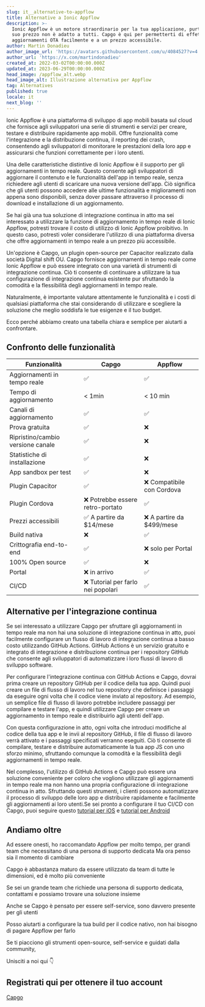 ```yaml
---
slug: it__alternative-to-appflow
title: Alternative a Ionic Appflow
description: >-
  Ionic Appflow è un motore straordinario per la tua applicazione, purtroppo il
  suo prezzo non è adatto a tutti. Capgo è qui per permetterti di effettuare
  aggiornamenti OTA facilmente e a un prezzo accessibile.
author: Martin Donadieu
author_image_url: 'https://avatars.githubusercontent.com/u/4084527?v=4'
author_url: 'https://x.com/martindonadieu'
created_at: 2022-03-02T00:00:00.000Z
updated_at: 2023-06-29T00:00:00.000Z
head_image: /appflow_alt.webp
head_image_alt: Illustrazione alternativa per Appflow
tag: Alternatives
published: true
locale: it
next_blog: ''
---
```


Ionic Appflow è una piattaforma di sviluppo di app mobili basata sul cloud che fornisce agli sviluppatori una serie di strumenti e servizi per creare, testare e distribuire rapidamente app mobili. Offre funzionalità come l'integrazione e la distribuzione continua, il reporting dei crash, consentendo agli sviluppatori di monitorare le prestazioni della loro app e assicurarsi che funzioni correttamente per i loro utenti.

Una delle caratteristiche distintive di Ionic Appflow è il supporto per gli aggiornamenti in tempo reale. Questo consente agli sviluppatori di aggiornare il contenuto e le funzionalità dell'app in tempo reale, senza richiedere agli utenti di scaricare una nuova versione dell'app. Ciò significa che gli utenti possono accedere alle ultime funzionalità e miglioramenti non appena sono disponibili, senza dover passare attraverso il processo di download e installazione di un aggiornamento.

Se hai già una tua soluzione di integrazione continua in atto ma sei interessato a utilizzare la funzione di aggiornamento in tempo reale di Ionic Appflow, potresti trovare il costo di utilizzo di Ionic Appflow proibitivo. In questo caso, potresti voler considerare l'utilizzo di una piattaforma diversa che offre aggiornamenti in tempo reale a un prezzo più accessibile.

Un'opzione è Capgo, un plugin open-source per Capacitor realizzato dalla società Digital shift OU. Capgo fornisce aggiornamenti in tempo reale come Ionic Appflow e può essere integrato con una varietà di strumenti di integrazione continua. Ciò ti consente di continuare a utilizzare la tua configurazione di integrazione continua esistente pur sfruttando la comodità e la flessibilità degli aggiornamenti in tempo reale.

Naturalmente, è importante valutare attentamente le funzionalità e i costi di qualsiasi piattaforma che stai considerando di utilizzare e scegliere la soluzione che meglio soddisfa le tue esigenze e il tuo budget.

Ecco perché abbiamo creato una tabella chiara e semplice per aiutarti a confrontare.

## Confronto delle funzionalità

| Funzionalità | Capgo | Appflow |
| --- | --- | --- |
| Aggiornamenti in tempo reale | ✅ | ✅ |
| Tempo di aggiornamento | < 1min | < 10 min |
| Canali di aggiornamento | ✅ | ✅ |
| Prova gratuita | ✅ | ❌ |
| Ripristino/cambio versione canale | ✅ | ❌ |
| Statistiche di installazione | ✅ | ❌ |
| App sandbox per test | ✅ | ❌ |
| Plugin Capacitor | ✅ | ❌ Compatibile con Cordova |
| Plugin Cordova | ❌ Potrebbe essere retro-portato | ✅ |
| Prezzi accessibili | ✅ A partire da $14/mese | ❌ A partire da $499/mese |
| Build nativa | ❌ | ✅ |
| Crittografia end-to-end | ✅ | ❌ solo per Portal |
| 100% Open source | ✅ | ❌ |
| Portal | ❌ in arrivo | ✅ |
| CI/CD | ❌ Tutorial per farlo nei popolari | ✅ |

## Alternative per l'integrazione continua

Se sei interessato a utilizzare Capgo per sfruttare gli aggiornamenti in tempo reale ma non hai una soluzione di integrazione continua in atto, puoi facilmente configurare un flusso di lavoro di integrazione continua a basso costo utilizzando GitHub Actions. GitHub Actions è un servizio gratuito e integrato di integrazione e distribuzione continua per i repository GitHub che consente agli sviluppatori di automatizzare i loro flussi di lavoro di sviluppo software.

Per configurare l'integrazione continua con GitHub Actions e Capgo, dovrai prima creare un repository GitHub per il codice della tua app. Quindi puoi creare un file di flusso di lavoro nel tuo repository che definisce i passaggi da eseguire ogni volta che il codice viene inviato al repository. Ad esempio, un semplice file di flusso di lavoro potrebbe includere passaggi per compilare e testare l'app, e quindi utilizzare Capgo per creare un aggiornamento in tempo reale e distribuirlo agli utenti dell'app.

Con questa configurazione in atto, ogni volta che introduci modifiche al codice della tua app e le invii al repository GitHub, il file di flusso di lavoro verrà attivato e i passaggi specificati verranno eseguiti. Ciò ti consente di compilare, testare e distribuire automaticamente la tua app JS con uno sforzo minimo, sfruttando comunque la comodità e la flessibilità degli aggiornamenti in tempo reale.

Nel complesso, l'utilizzo di GitHub Actions e Capgo può essere una soluzione conveniente per coloro che vogliono utilizzare gli aggiornamenti in tempo reale ma non hanno una propria configurazione di integrazione continua in atto. Sfruttando questi strumenti, i clienti possono automatizzare il processo di sviluppo delle loro app e distribuire rapidamente e facilmente gli aggiornamenti ai loro utenti.Se sei pronto a configurare il tuo CI/CD con Capgo, puoi seguire questo [tutorial per iOS](https://capgoapp/blog/automatic-capacitor-ios-build-github-action/) e [tutorial per Android](https://capgoapp/blog/automatic-capacitor-android-build-github-action/)

## Andiamo oltre

Ad essere onesti, ho raccomandato Appflow per molto tempo, per grandi team che necessitano di una persona di supporto dedicata
Ma ora penso sia il momento di cambiare

Capgo è abbastanza maturo da essere utilizzato da team di tutte le dimensioni, ed è molto più conveniente

Se sei un grande team che richiede una persona di supporto dedicata, contattami e possiamo trovare una soluzione insieme

Anche se Capgo è pensato per essere self-service, sono davvero presente per gli utenti

Posso aiutarti a configurare la tua build per il codice nativo, non hai bisogno di pagare Appflow per farlo

Se ti piacciono gli strumenti open-source, self-service e guidati dalla community,

Unisciti a noi qui 👇

## Registrati qui per ottenere il tuo account

[Capgo](/register/)